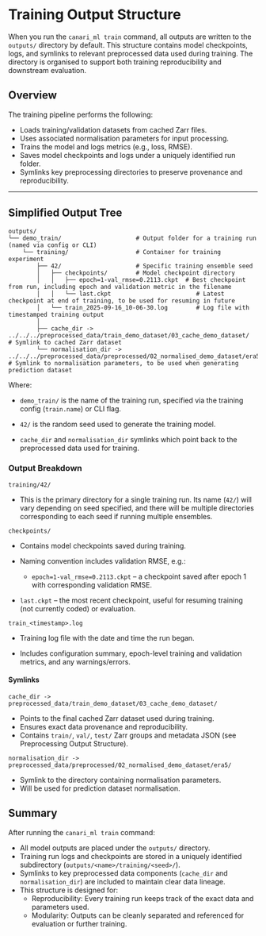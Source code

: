 # Training Output Structure

When you run the `canari_ml train` command, all outputs are written to the `outputs/` directory by default. This structure contains model checkpoints, logs, and symlinks to relevant preprocessed data used during training. The directory is organised to support both training reproducibility and downstream evaluation.

## Overview

The training pipeline performs the following:

- Loads training/validation datasets from cached Zarr files.
- Uses associated normalisation parameters for input processing.
- Trains the model and logs metrics (e.g., loss, RMSE).
- Saves model checkpoints and logs under a uniquely identified run folder.
- Symlinks key preprocessing directories to preserve provenance and reproducibility.

---

## Simplified Output Tree

```console
outputs/
└── demo_train/                     # Output folder for a training run (named via config or CLI)
    └── training/                   # Container for training experiment
        ├── 42/                     # Specific training ensemble seed
        │   ├── checkpoints/        # Model checkpoint directory
        │   │   ├── epoch=1-val_rmse=0.2113.ckpt  # Best checkpoint from run, including epoch and validation metric in the filename
        │   │   └── last.ckpt                        # Latest checkpoint at end of training, to be used for resuming in future
        │   └── train_2025-09-16_10-06-30.log        # Log file with timestamped training output
        │
        ├── cache_dir -> ../../../preprocessed_data/train_demo_dataset/03_cache_demo_dataset/   # Symlink to cached Zarr dataset
        └── normalisation_dir -> ../../../preprocessed_data/preprocessed/02_normalised_demo_dataset/era5/   # Symlink to normalisation parameters, to be used when generating prediction dataset
```

Where:

- `demo_train/` is the name of the training run, specified via the training config (`train.name`) or CLI flag.

- `42/` is the random seed used to generate the training model.

- `cache_dir` and `normalisation_dir` symlinks which point back to the preprocessed data used for training.

### Output Breakdown

`training/42/`

- This is the primary directory for a single training run. Its name (`42/`) will vary depending on seed specified, and there will be multiple directories corresponding to each seed if running multiple ensembles.

`checkpoints/`

- Contains model checkpoints saved during training.

- Naming convention includes validation RMSE, e.g.:
    - `epoch=1-val_rmse=0.2113.ckpt` – a checkpoint saved after epoch 1 with corresponding validation RMSE.

- `last.ckpt` – the most recent checkpoint, useful for resuming training (not currently coded) or evaluation.

`train_<timestamp>.log`

- Training log file with the date and time the run began.

- Includes configuration summary, epoch-level training and validation metrics, and any warnings/errors.

#### Symlinks

`cache_dir -> preprocessed_data/train_demo_dataset/03_cache_demo_dataset/`

- Points to the final cached Zarr dataset used during training.
- Ensures exact data provenance and reproducibility.
- Contains `train/`, `val/`, `test/` Zarr groups and metadata JSON (see Preprocessing Output Structure).

`normalisation_dir -> preprocessed_data/preprocessed/02_normalised_demo_dataset/era5/`

- Symlink to the directory containing normalisation parameters.
- Will be used for prediction dataset normalisation.

## Summary

After running the `canari_ml train` command:

- All model outputs are placed under the `outputs/` directory.
- Training run logs and checkpoints are stored in a uniquely identified subdirectory (`outputs/<name>/training/<seed>/`).
- Symlinks to key preprocessed data components (`cache_dir` and `normalisation_dir`) are included to maintain clear data lineage.
- This structure is designed for:
    - Reproducibility: Every training run keeps track of the exact data and parameters used.
    - Modularity: Outputs can be cleanly separated and referenced for evaluation or further training.
